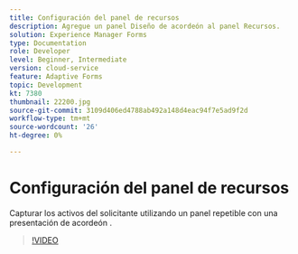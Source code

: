 ```yaml
---
title: Configuración del panel de recursos
description: Agregue un panel Diseño de acordeón al panel Recursos.
solution: Experience Manager Forms
type: Documentation
role: Developer
level: Beginner, Intermediate
version: cloud-service
feature: Adaptive Forms
topic: Development
kt: 7380
thumbnail: 22200.jpg
source-git-commit: 3109d406ed4788ab492a148d4eac94f7e5ad9f2d
workflow-type: tm+mt
source-wordcount: '26'
ht-degree: 0%

---
```



# Configuración del panel de recursos

Capturar los activos del solicitante utilizando un panel repetible con una presentación de acordeón .

>[!VIDEO](https://video.tv.adobe.com/v/336473?quality=9&learn=on)

